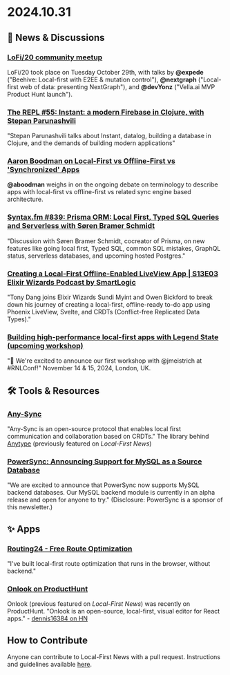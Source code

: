 # 2024.10.31

## 📰 News & Discussions 

### [LoFi/20 community meetup](https://www.youtube.com/watch?v=OAEOoaV-1bA&list=PLTbD2QA-VMnXFsLbuPGz1H-Najv9MD2-H&index=20)
LoFi/20 took place on Tuesday October 29th, with talks by **@expede** ("Beehive: Local-first with E2EE & mutation control"), **@nextgraph** ("Local-first web of data: presenting NextGraph"), and **@devYonz** ("Vella.ai MVP Product Hunt launch").

### [The REPL #55: Instant: a modern Firebase in Clojure, with Stepan Parunashvili](https://www.therepl.net/episodes/55/)
"Stepan Parunashvili talks about Instant, datalog, building a database in Clojure, and the demands of building modern applications"

### [Aaron Boodman on Local-First vs Offline-First vs 'Synchronized' Apps](https://x.com/aboodman/status/1851690841972314408)
**@aboodman** weighs in on the ongoing debate on terminology to describe apps with local-first vs offline-first vs related sync engine based architecture. 

### [Syntax.fm #839: Prisma ORM: Local First, Typed SQL Queries and Serverless with Søren Bramer Schmidt](https://syntax.fm/show/839/prisma-orm-local-first-typed-sql-queries-and-serverless-with-soren-bramer-schmidt)
"Discussion with Søren Bramer Schmidt, cocreator of Prisma, on new features like going local first, Typed SQL, common SQL mistakes, GraphQL status, serverless databases, and upcoming hosted Postgres."

### [Creating a Local-First Offline-Enabled LiveView App | S13E03 Elixir Wizards Podcast by SmartLogic](https://www.youtube.com/watch?app=desktop&v=kcafwf14SDo)
"Tony Dang joins Elixir Wizards Sundi Myint and Owen Bickford to break down his journey of creating a local-first, offline-ready to-do app using Phoenix LiveView, Svelte, and CRDTs (Conflict-free Replicated Data Types)."

### [Building high-performance local-first apps with Legend State (upcoming workshop)](https://x.com/RNLConf/status/1830917402512466257)
"🚀 We're excited to announce our first workshop with @jmeistrich at #RNLConf!" November 14 & 15, 2024, London, UK.


## 🛠️ Tools & Resources

### [Any-Sync](https://github.com/anyproto/any-sync)
"Any-Sync is an open-source protocol that enables local first communication and collaboration based on CRDTs." The library behind [Anytype](https://anytype.io/) (previously featured on _Local-First News_)

### [PowerSync: Announcing Support for MySQL as a Source Database](https://releases.powersync.com/announcements/announcing-mysql-as-a-source-database-alpha)
"We are excited to announce that PowerSync now supports MySQL backend databases. Our MySQL backend module is currently in an alpha release and open for anyone to try." (Disclosure: PowerSync is a sponsor of this newsletter.)


## ✨ Apps

### [Routing24 - Free Route Optimization](https://routing24.com/)
"I've built local-first route optimization that runs in the browser, without backend."

### [Onlook on ProductHunt](https://www.producthunt.com/posts/onlook-2?comment=4052986)
Onlook (previous featured on _Local-First News_) was recently on ProductHunt. "Onlook is an open-source, local-first, visual editor for React apps." - [dennis16384 on HN](https://news.ycombinator.com/item?id=41997476)


## How to Contribute
Anyone can contribute to Local-First News with a pull request. Instructions and guidelines available [here](https://github.com/localfirstnews/localfirstnews).

